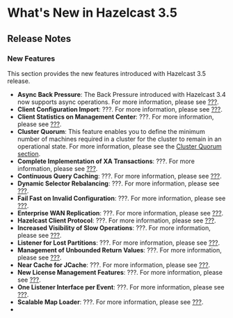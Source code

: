 # What's New in Hazelcast 3.5



## Release Notes

### New Features

This section provides the new features introduced with Hazelcast 3.5 release. 

- **Async Back Pressure**: The Back Pressure introduced with Hazelcast 3.4 now supports async operations. For more information, please see [???](#???).
- **Client Configuration Import**: ???. For more information, please see [???](#???).
- **Client Statistics on Management Center**: ???. For more information, please see [???](#???).
- **Cluster Quorum**: This feature enables you to define the minimum number of machines required in a cluster for the cluster to remain in an operational state. For more information, please see  the [Cluster Quorum section](#cluster-quorum).
- **Complete Implementation of XA Transactions**: ???. For more information, please see [???](#???).
- **Continuous Query Caching**: ???. For more information, please see [???](#???).
- **Dynamic Selector Rebalancing**: ???. For more information, please see [???](#???).
- **Fail Fast on Invalid Configuration**: ???. For more information, please see [???](#???).
- **Enterprise WAN Replication**: ???. For more information, please see [???](#???).
- **Hazelcast Client Protocol**: ???. For more information, please see [???](#???).
- **Increased Visibility of Slow Operations**: ???. For more information, please see [???](#???).
- **Listener for Lost Partitions**: ???. For more information, please see [???](#???).
- **Management of Unbounded Return Values**: ???. For more information, please see [???](#???).
- **Near Cache for JCache**: ???. For more information, please see [???](#???).
- **New License Management Features**: ???. For more information, please see [???](#???).
- **One Listener Interface per Event**: ???. For more information, please see [???](#???).
- **Scalable Map Loader**: ???. For more information, please see [???](#???).
- 




